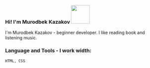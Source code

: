 ### Hi! I'm Murodbek Kazakov <img src="https://media1.giphy.com/media/gM5qFksULw54NMWyry/giphy.gif?cid=ecf05e472ardubi0yb917euto9apm6q0rhcb60dde1y2oz1g&rid=giphy.gif&ct=s" width="60">
I'm Murodbek Kazakov - beginner developer. I like reading book and listening music.
### Language and Tools - I work width:
<code>HTML, CSS</code>
